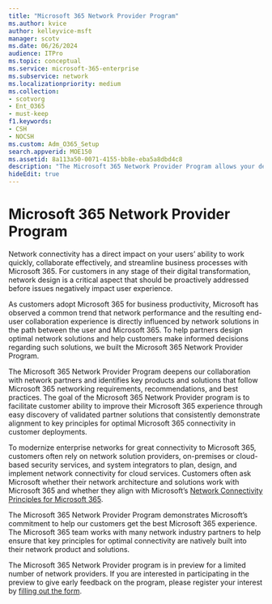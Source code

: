 ```yaml
---
title: "Microsoft 365 Network Provider Program"
ms.author: kvice
author: kelleyvice-msft
manager: scotv
ms.date: 06/26/2024
audience: ITPro
ms.topic: conceptual
ms.service: microsoft-365-enterprise
ms.subservice: network
ms.localizationpriority: medium
ms.collection: 
- scotvorg
- Ent_O365
- must-keep
f1.keywords:
- CSH
- NOCSH
ms.custom: Adm_O365_Setup
search.appverid: MOE150
ms.assetid: 8a113a50-0071-4155-bb8e-eba5a8dbd4c8
description: "The Microsoft 365 Network Provider Program allows your device to become certified as working with Microsoft 365."
hideEdit: true
---
```


# Microsoft 365 Network Provider Program

Network connectivity has a direct impact on your users’ ability to work quickly, collaborate effectively, and streamline business processes with Microsoft 365. For customers in any stage of their digital transformation, network design is a critical aspect that should be proactively addressed before issues negatively impact user experience.

As customers adopt Microsoft 365 for business productivity, Microsoft has observed a common trend that network performance and the resulting end-user collaboration experience is directly influenced by network solutions in the path between the user and Microsoft 365. To help partners design optimal network solutions and help customers make informed decisions regarding such solutions, we built the Microsoft 365 Network Provider Program.

The Microsoft 365 Network Provider Program deepens our collaboration with network partners and identifies key products and solutions that follow Microsoft 365 networking requirements, recommendations, and best practices. The goal of the Microsoft 365 Network Provider program is to facilitate customer ability to improve their Microsoft 365 experience through easy discovery of validated partner solutions that consistently demonstrate alignment to key principles for optimal Microsoft 365 connectivity in customer deployments.

To modernize enterprise networks for great connectivity to Microsoft 365, customers often rely on network solution providers, on-premises or cloud-based security services, and system integrators to plan, design, and implement network connectivity for cloud services. Customers often ask Microsoft whether their network architecture and solutions work with Microsoft 365 and whether they align with Microsoft’s [Network Connectivity Principles for Microsoft 365](./microsoft-365-network-connectivity-principles.md).

The Microsoft 365 Network Provider Program demonstrates Microsoft’s commitment to help our customers get the best Microsoft 365 experience. The Microsoft 365 team works with many network industry partners to help ensure that key principles for optimal connectivity are natively built into their network product and solutions.

The Microsoft 365 Network Provider program is in preview for a limited number of network providers. If you are interested in participating in the preview to give early feedback on the program, please register your interest by [filling out the form](https://aka.ms/NPPproviderpreview). 
